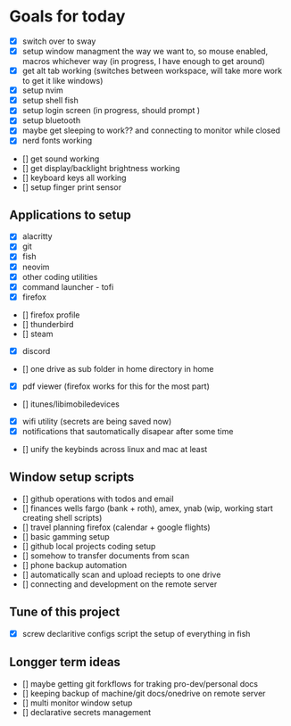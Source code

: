 # Goals for today

- [x] switch over to sway
- [x] setup window managment the way we want to, so mouse enabled, macros whichever way (in progress, I have enough to get around)
- [x] get alt tab working (switches between workspace, will take more work to get it like windows)
- [x] setup nvim
- [x] setup shell fish
- [x] setup login screen (in progress, should prompt )
- [x] setup bluetooth
- [x] maybe get sleeping to work?? and connecting to monitor while closed
- [x] nerd fonts working
- [] get sound working
- [] get display/backlight brightness working
- [] keyboard keys all working
- [] setup finger print sensor

## Applications to setup

- [x] alacritty
- [x] git
- [x] fish
- [x] neovim
- [x] other coding utilities
- [x] command launcher - tofi
- [x] firefox
- [] firefox profile
- [] thunderbird
- [] steam
- [x] discord
- [] one drive as sub folder in home directory in home
- [x] pdf viewer (firefox works for this for the most part)
- [] itunes/libimobiledevices
- [x] wifi utility (secrets are being saved now)
- [x] notifications that sautomatically disapear after some time
- [] unify the keybinds across linux and mac at least

## Window setup scripts

- [] github operations with todos and email
- [] finances wells fargo (bank + roth), amex, ynab (wip, working start creating shell scripts)
- [] travel planning firefox (calendar + google flights)
- [] basic gamming setup
- [] github local projects coding setup
- [] somehow to transfer documents from scan
- [] phone backup automation
- [] automatically scan and upload reciepts to one drive
- [] connecting and development on the remote server

## Tune of this project

- [x] screw declaritive configs script the setup of everything in fish

## Longger term ideas

- [] maybe getting git forkflows for traking pro-dev/personal docs
- [] keeping backup of machine/git docs/onedrive on remote server
- [] multi monitor window setup
- [] declarative secrets management
